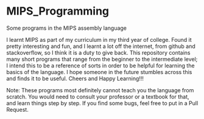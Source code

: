 # MIPS_Programming
Some programs in the MIPS assembly language


I learnt MIPS as part of my curriculum in my third year of college. Found it pretty interesting and fun, and I learnt a lot off the internet, from github and stackoverflow, so I think it is a duty to give back. This repository contains many short programs that range from the beginner to the intermediate level; I intend this to be a reference of sorts in order to be helpful for learning the basics of the language. I hope someone in the future stumbles across this and finds it to be useful. Cheers and Happy Learning!!!

Note: These programs most definitely cannot teach you the language from scratch. You would need to consult your professor or a textbook for that, and learn things step by step. If you find some bugs, feel free to put in a Pull Request.
